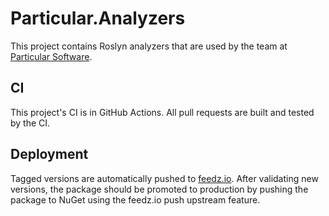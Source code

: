 # Particular.Analyzers

This project contains Roslyn analyzers that are used by the team at [Particular Software](https://particular.net).

## CI

This project's CI is in GitHub Actions. All pull requests are built and tested by the CI.

## Deployment

Tagged versions are automatically pushed to [feedz.io](https://feedz.io/org/particular-software/repository/packages/packages/Particular.Analyzers). After validating new versions, the package should be promoted to production by pushing the package to NuGet using the feedz.io push upstream feature.
